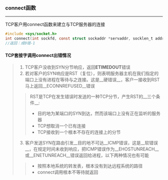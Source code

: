 ### connect函数

------

TCP客户用connect函数来建立与TCP服务器的连接

```c
#include <sys/socket.h>
int connect(int sockfd, const struct sockaddr *servaddr, socklen_t addrlen);
//返回：成0错-1
```

#### TCP套接字调用connect出错情况

> 1. TCP客户没收到SYN分节响应，返回**ETIMEDOUT**错误
> 2. 若对客户的SYN响应是RST（复位），则表明服务器主机在我们指定的端口上没有进程在等待与之连接。这是__硬错误__，客户一接收到RST马上返回__ECONNREFUSED__错误
> > RST是TCP在发生错误时发送的一种TCP分节，产生RST的__三个条件__:
> >
> > - 目的地为某端口的SYN到达，然而该端口上没有正在监听的服务器
> > - TCP想取消一个已有连接
> > - TCP接收到一个根本不存在的连接上的分节
>
> 3. 客户发送SYN在路由引发__目的地不可达__ICMP错误，这是__软错误__，在规定时间未收到响应，把ICMP错误作为__EHOSTUNREACH__或__ENETUNREACH__错误返回给进程，以下两种情况也有可能 
>
> > - 按照本地系统的转发表，根本没有到达远程系统的路径
> > - connect调用根本不等待就返回

